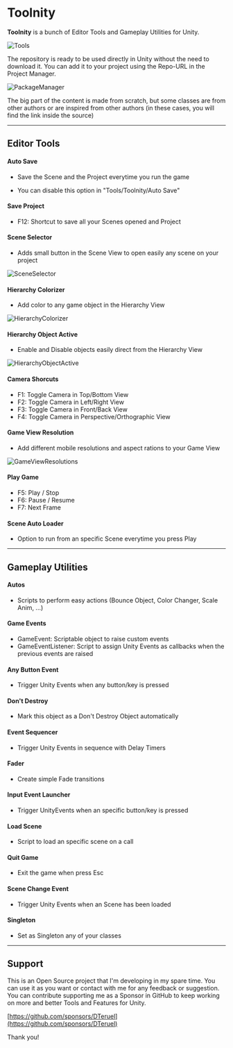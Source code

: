 # Toolnity

**Toolnity** is a bunch of Editor Tools and Gameplay Utilities for Unity.

![Tools](Screenshots/Tools.png)

The repository is ready to be used directly in Unity without the need to download it. You can add it to your project using the Repo-URL in the Project Manager.

![PackageManager](Screenshots/PackageManager.png)

The big part of the content is made from scratch, but some classes are from other authors or are inspired from other authors (in these cases, you will find the link inside the source)

--------------------------------
## Editor Tools

  #### Auto Save
   * Save the Scene and the Project everytime you run the game

   * You can disable this option in "Tools/Toolnity/Auto Save"

  #### Save Project
   * F12: Shortcut to save all your Scenes opened and Project

  #### Scene Selector
   * Adds small button in the Scene View to open easily any scene on your project
   
![SceneSelector](Screenshots/SceneSelector.png)

  #### Hierarchy Colorizer
   * Add color to any game object in the Hierarchy View
   
![HierarchyColorizer](Screenshots/HierarchyColorizer.png)

  #### Hierarchy Object Active
   * Enable and Disable objects easily direct from the Hierarchy View
   
![HierarchyObjectActive](Screenshots/HierarchyObjectActive.png)

  #### Camera Shorcuts
   * F1: Toggle Camera in Top/Bottom View
   * F2: Toggle Camera in Left/Right View
   * F3: Toggle Camera in Front/Back View
   * F4: Toggle Camera in Perspective/Orthographic View

  #### Game View Resolution
   * Add different mobile resolutions and aspect rations to your Game View
   
![GameViewResolutions](Screenshots/GameViewResolutions.png)

  #### Play Game
   * F5: Play / Stop
   * F6: Pause / Resume
   * F7: Next Frame 

  #### Scene Auto Loader
   * Option to run from an specific Scene everytime you press Play

--------------------------------
## Gameplay Utilities

  #### Autos
   * Scripts to perform easy actions (Bounce Object, Color Changer, Scale Anim, ...)

  #### Game Events
   * GameEvent: Scriptable object to raise custom events
   * GameEventListener: Script to assign Unity Events as callbacks when the previous events are raised

  #### Any Button Event
   * Trigger Unity Events when any button/key is pressed

  #### Don't Destroy
   * Mark this object as a Don't Destroy Object automatically

  #### Event Sequencer
   * Trigger Unity Events in sequence with Delay Timers

  #### Fader
   * Create simple Fade transitions

  #### Input Event Launcher
   * Trigger UnityEvents when an specific button/key is pressed

  #### Load Scene
   * Script to load an specific scene on a call

  #### Quit Game
   * Exit the game when press Esc

  #### Scene Change Event
   * Trigger Unity Events when an Scene has been loaded

  #### Singleton
   * Set as Singleton any of your classes


--------------------------------
## Support
This is an Open Source project that I'm developing in my spare time. You can use it as you want or contact with me for any feedback or suggestion.
You can contribute supporting me as a Sponsor in GitHub to keep working on more and better Tools and Features for Unity.

[https://github.com/sponsors/DTeruel](https://github.com/sponsors/DTeruel)

Thank you!
